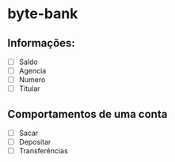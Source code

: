 # byte-bank

## Informações:
-[ ] Saldo
-[ ] Agencia
-[ ] Numero
-[ ] Titular

## Comportamentos de uma conta
-[ ] Sacar
-[ ] Depositar
-[ ] Transferências